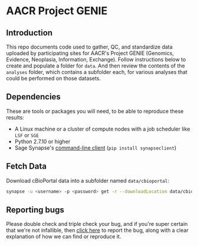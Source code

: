 # AACR Project GENIE

## Introduction

This repo documents code used to gather, QC, and standardize data uploaded by participating sites for AACR's Project GENIE (Genomics, Evidence, Neoplasia, Information, Exchange). Follow instructions below to create and populate a folder for `data`. And then review the contents of the `analyses` folder, which contains a subfolder each, for various analyses that could be performed on those datasets.

## Dependencies

These are tools or packages you will need, to be able to reproduce these results:
- A Linux machine or a cluster of compute nodes with a job scheduler like `LSF` or `SGE`
- Python 2.7.10 or higher
- Sage Synapse's [command-line client](http://python-docs.synapse.org/CommandLineClient.html) (`pip install synapseclient`)

## Fetch Data

Download cBioPortal data into a subfolder named `data/cbioportal`:
```bash
synapse -u <username> -p <password> get -r --downloadLocation data/cbioportal syn5521835
```

## Reporting bugs

Please double check and triple check your bug, and if you're super certain that we're not infallible, then [click here](https://github.com/Sage-Bionetworks/Genie/issues) to report the bug, along with a clear explanation of how we can find or reproduce it.
